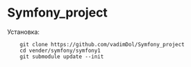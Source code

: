 # Symfony_project

Установка:
```
    git clone https://github.com/vadimDol/Symfony_project
    cd vender/symfony/symfony1
    git submodule update --init
```
